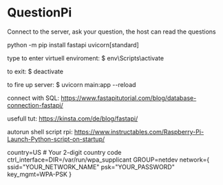 # QuestionPi
Connect to the server, ask your question, the host can read the questions

python -m pip install fastapi uvicorn[standard]

type to enter virtuell enviroment:
$ env\Scripts\activate

to exit:
$ deactivate

to fire up server:
$ uvicorn main:app --reload

connect with SQL:
https://www.fastapitutorial.com/blog/database-connection-fastapi/

usefull tut: https://kinsta.com/de/blog/fastapi/

autorun shell script rpi: https://www.instructables.com/Raspberry-Pi-Launch-Python-script-on-startup/

country=US # Your 2-digit country code
ctrl_interface=DIR=/var/run/wpa_supplicant GROUP=netdev
network={
    ssid="YOUR_NETWORK_NAME"
    psk="YOUR_PASSWORD"
    key_mgmt=WPA-PSK
}